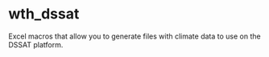 # wth_dssat
Excel macros that allow you to generate files with climate data to use on the DSSAT platform.

